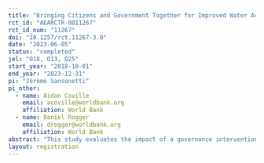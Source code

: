 ```yaml
---
title: "Bringing Citizens and Government Together for Improved Water Access"
rct_id: "AEARCTR-0011267"
rct_id_num: "11267"
doi: "10.1257/rct.11267-3.0"
date: "2023-06-05"
status: "completed"
jel: "O18, O13, Q25"
start_year: "2018-10-01"
end_year: "2023-12-31"
pi: "Jérôme Sansonetti"
pi_other:
  - name: Aidan Coville
    email: acoville@worldbank.org
    affiliation: World Bank
  - name: Daniel Rogger
    email: drogger@worldbank.org
    affiliation: World Bank
abstract: "This study evaluates the impact of a governance intervention that aims to improve the sustainability of communal water points in Tanzania. Responsibility for the maintenance of communal infrastructure in low and middle income countries is often ambiguous, leading to inefficiency and dysfunction in public and private investments. Roughly half of the communal water points in Tanzania do not produce water. To overcome inefficiencies in the maintenance of communal infrastructure, we study an intervention that aims to strengthen coproduction between the district governments and village water community organisations, which are jointly responsible for maintaining communal water points. The intervention consists of repeated `action-learning' consultations led by an independent facilitator that encourages information sharing and the resolution of ambiguities around responsibilities for maintenance between the two parties. We evaluate its impact through a cluster-randomized controlled trial and measure impacts on the functionality of communal water points, maintenance practices, and measures of coordination between the parties."
layout: registration
---
```


